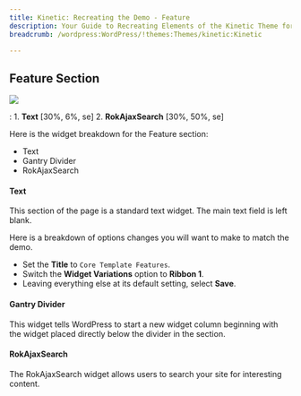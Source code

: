 ```yaml
---
title: Kinetic: Recreating the Demo - Feature
description: Your Guide to Recreating Elements of the Kinetic Theme for WordPress
breadcrumb: /wordpress:WordPress/!themes:Themes/kinetic:Kinetic

---
```


Feature Section
-----

![][demo]

:   1. **Text** [30%, 6%, se]
    2. **RokAjaxSearch** [30%, 50%, se]

Here is the widget breakdown for the Feature section:

* Text
* Gantry Divider
* RokAjaxSearch

#### Text

This section of the page is a standard text widget. The main text field is left blank.

Here is a breakdown of options changes you will want to make to match the demo.

* Set the **Title** to `Core Template Features`.
* Switch the **Widget Variations** option to **Ribbon 1**.
* Leaving everything else at its default setting, select **Save**.

#### Gantry Divider

This widget tells WordPress to start a new widget column beginning with the widget placed directly below the divider in the section.

#### RokAjaxSearch

The RokAjaxSearch widget allows users to search your site for interesting content.

[demo]: assets/demo_2.jpeg
[menu]: ../../start/menus.md
[faq]: faq.md
